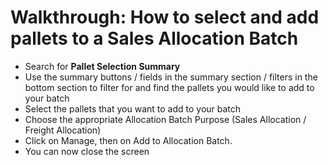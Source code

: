 # Walkthrough: How to select and add pallets to a Sales Allocation Batch

* Search for **Pallet Selection Summary**
* Use the summary buttons / fields in the summary section / filters in the bottom section to filter for and find the pallets you would like to add to your batch
* Select the pallets that you want to add to your batch
* Choose the appropriate Allocation Batch Purpose (Sales Allocation / Freight Allocation)
* Click on Manage, then on Add to Allocation Batch.
* You can now close the screen
